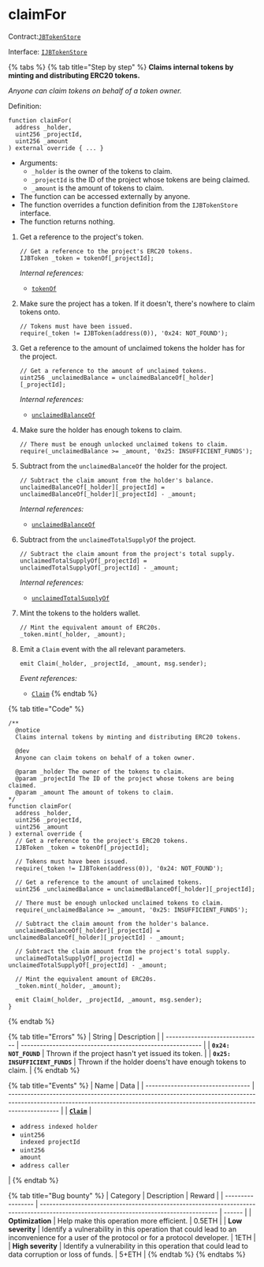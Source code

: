 # claimFor

Contract:[`JBTokenStore`](../)​‌

Interface: [`IJBTokenStore`](../../../interfaces/ijbtokenstore.md)

{% tabs %}
{% tab title="Step by step" %}
**Claims internal tokens by minting and distributing ERC20 tokens.**

_Anyone can claim tokens on behalf of a token owner._

Definition:

```solidity
function claimFor(
  address _holder,
  uint256 _projectId,
  uint256 _amount
) external override { ... }
```

* Arguments:
  * `_holder` is the owner of the tokens to claim.
  * `_projectId` is the ID of the project whose tokens are being claimed.
  * `_amount` is the amount of tokens to claim.
* The function can be accessed externally by anyone.
* The function overrides a function definition from the `IJBTokenStore` interface.
* The function returns nothing.



1. Get a reference to the project's token.

   ```solidity
   // Get a reference to the project's ERC20 tokens.
   IJBToken _token = tokenOf[_projectId];
   ```

   _Internal references:_

   * [`tokenOf`](../properties/tokenof.md)
2. Make sure the project has a token. If it doesn't, there's nowhere to claim tokens onto.

   ```solidity
   // Tokens must have been issued.
   require(_token != IJBToken(address(0)), '0x24: NOT_FOUND');
   ```
3. Get a reference to the amount of unclaimed tokens the holder has for the project.

   ```solidity
   // Get a reference to the amount of unclaimed tokens.
   uint256 _unclaimedBalance = unclaimedBalanceOf[_holder][_projectId];
   ```

   _Internal references:_

   * [`unclaimedBalanceOf`](../properties/unclaimedbalanceof.md)
4. Make sure the holder has enough tokens to claim.

   ```solidity
   // There must be enough unlocked unclaimed tokens to claim.
   require(_unclaimedBalance >= _amount, '0x25: INSUFFICIENT_FUNDS');
   ```
5. Subtract from the `unclaimedBalanceOf` the holder for the project.

   ```solidity
   // Subtract the claim amount from the holder's balance.
   unclaimedBalanceOf[_holder][_projectId] = unclaimedBalanceOf[_holder][_projectId] - _amount;
   ```

   _Internal references:_

   * [`unclaimedBalanceOf`](../properties/unclaimedbalanceof.md)
6. Subtract from the `unclaimedTotalSupplyOf` the project.

   ```solidity
   // Subtract the claim amount from the project's total supply.
   unclaimedTotalSupplyOf[_projectId] = unclaimedTotalSupplyOf[_projectId] - _amount;
   ```

    _Internal references:_

   * [`unclaimedTotalSupplyOf`](../properties/unclaimedtotalsupplyof.md)
7. Mint the tokens to the holders wallet.

   ```solidity
   // Mint the equivalent amount of ERC20s.
   _token.mint(_holder, _amount);
   ```
8. Emit a `Claim` event with the all relevant parameters.

   ```solidity
   emit Claim(_holder, _projectId, _amount, msg.sender);
   ```

   _Event references:_

   * [`Claim`](../events/claim.md)
{% endtab %}

{% tab title="Code" %}
```solidity
/**
  @notice 
  Claims internal tokens by minting and distributing ERC20 tokens.

  @dev
  Anyone can claim tokens on behalf of a token owner.

  @param _holder The owner of the tokens to claim.
  @param _projectId The ID of the project whose tokens are being claimed.
  @param _amount The amount of tokens to claim.
*/
function claimFor(
  address _holder,
  uint256 _projectId,
  uint256 _amount
) external override {
  // Get a reference to the project's ERC20 tokens.
  IJBToken _token = tokenOf[_projectId];

  // Tokens must have been issued.
  require(_token != IJBToken(address(0)), '0x24: NOT_FOUND');

  // Get a reference to the amount of unclaimed tokens.
  uint256 _unclaimedBalance = unclaimedBalanceOf[_holder][_projectId];

  // There must be enough unlocked unclaimed tokens to claim.
  require(_unclaimedBalance >= _amount, '0x25: INSUFFICIENT_FUNDS');

  // Subtract the claim amount from the holder's balance.
  unclaimedBalanceOf[_holder][_projectId] = unclaimedBalanceOf[_holder][_projectId] - _amount;

  // Subtract the claim amount from the project's total supply.
  unclaimedTotalSupplyOf[_projectId] = unclaimedTotalSupplyOf[_projectId] - _amount;

  // Mint the equivalent amount of ERC20s.
  _token.mint(_holder, _amount);

  emit Claim(_holder, _projectId, _amount, msg.sender);
}
```
{% endtab %}

{% tab title="Errors" %}
| String                         | Description                                               |
| ------------------------------ | --------------------------------------------------------- |
| **`0x24: NOT_FOUND`**          | Thrown if the project hasn't yet issued its token.        |
| **`0x25: INSUFFICIENT_FUNDS`** | Thrown if the holder doens't have enough tokens to claim. |
{% endtab %}

{% tab title="Events" %}
| Name                              | Data                                                                                                                                                                         |
| --------------------------------- | ---------------------------------------------------------------------------------------------------------------------------------------------------------------------------- |
| [**`Claim`**](../events/claim.md) | <ul><li><code>address indexed holder</code></li><li><code>uint256 indexed projectId</code></li><li><code>uint256 amount</code></li><li><code>address caller</code></li></ul> |
{% endtab %}

{% tab title="Bug bounty" %}
| Category          | Description                                                                                                                            | Reward |
| ----------------- | -------------------------------------------------------------------------------------------------------------------------------------- | ------ |
| **Optimization**  | Help make this operation more efficient.                                                                                               | 0.5ETH |
| **Low severity**  | Identify a vulnerability in this operation that could lead to an inconvenience for a user of the protocol or for a protocol developer. | 1ETH   |
| **High severity** | Identify a vulnerability in this operation that could lead to data corruption or loss of funds.                                        | 5+ETH  |
{% endtab %}
{% endtabs %}

